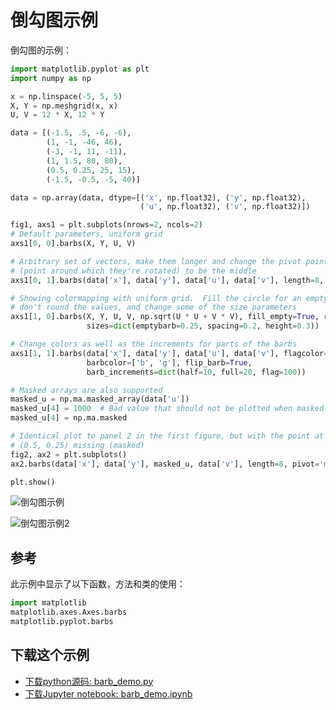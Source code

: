 # 倒勾图示例

倒勾图的示例：

```python
import matplotlib.pyplot as plt
import numpy as np

x = np.linspace(-5, 5, 5)
X, Y = np.meshgrid(x, x)
U, V = 12 * X, 12 * Y

data = [(-1.5, .5, -6, -6),
        (1, -1, -46, 46),
        (-3, -1, 11, -11),
        (1, 1.5, 80, 80),
        (0.5, 0.25, 25, 15),
        (-1.5, -0.5, -5, 40)]

data = np.array(data, dtype=[('x', np.float32), ('y', np.float32),
                             ('u', np.float32), ('v', np.float32)])

fig1, axs1 = plt.subplots(nrows=2, ncols=2)
# Default parameters, uniform grid
axs1[0, 0].barbs(X, Y, U, V)

# Arbitrary set of vectors, make them longer and change the pivot point
# (point around which they're rotated) to be the middle
axs1[0, 1].barbs(data['x'], data['y'], data['u'], data['v'], length=8, pivot='middle')

# Showing colormapping with uniform grid.  Fill the circle for an empty barb,
# don't round the values, and change some of the size parameters
axs1[1, 0].barbs(X, Y, U, V, np.sqrt(U * U + V * V), fill_empty=True, rounding=False,
                 sizes=dict(emptybarb=0.25, spacing=0.2, height=0.3))

# Change colors as well as the increments for parts of the barbs
axs1[1, 1].barbs(data['x'], data['y'], data['u'], data['v'], flagcolor='r',
                 barbcolor=['b', 'g'], flip_barb=True,
                 barb_increments=dict(half=10, full=20, flag=100))

# Masked arrays are also supported
masked_u = np.ma.masked_array(data['u'])
masked_u[4] = 1000  # Bad value that should not be plotted when masked
masked_u[4] = np.ma.masked

# Identical plot to panel 2 in the first figure, but with the point at
# (0.5, 0.25) missing (masked)
fig2, ax2 = plt.subplots()
ax2.barbs(data['x'], data['y'], masked_u, data['v'], length=8, pivot='middle')

plt.show()
```

![倒勾图示例](https://matplotlib.org/_images/sphx_glr_barb_demo_001.png)

![倒勾图示例2](https://matplotlib.org/_images/sphx_glr_barb_demo_002.png)

## 参考

此示例中显示了以下函数，方法和类的使用：

```python
import matplotlib
matplotlib.axes.Axes.barbs
matplotlib.pyplot.barbs
```

## 下载这个示例

- [下载python源码: barb_demo.py](https://matplotlib.org/_downloads/barb_demo.py)
- [下载Jupyter notebook: barb_demo.ipynb](https://matplotlib.org/_downloads/barb_demo.ipynb)
